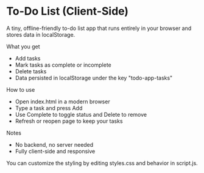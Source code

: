 # To-Do List (Client-Side)

A tiny, offline-friendly to-do list app that runs entirely in your browser and stores data in localStorage.

What you get
- Add tasks
- Mark tasks as complete or incomplete
- Delete tasks
- Data persisted in localStorage under the key "todo-app-tasks"

How to use
- Open index.html in a modern browser
- Type a task and press Add
- Use Complete to toggle status and Delete to remove
- Refresh or reopen page to keep your tasks

Notes
- No backend, no server needed
- Fully client-side and responsive

You can customize the styling by editing styles.css and behavior in script.js.
